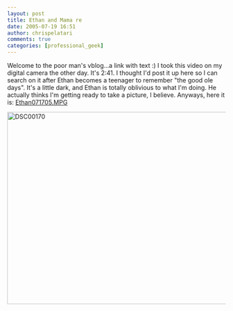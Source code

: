```yaml
---
layout: post
title: Ethan and Mama re
date: 2005-07-19 16:51
author: chrispelatari
comments: true
categories: [professional_geek]
---
```

Welcome to the poor man's vblog...a link with text :) I took this video on my digital camera the other day. It's 2:41. I thought I'd post it up here so I can search on it after Ethan becomes a teenager to remember "the good ole days". It's a little dark, and Ethan is totally oblivious to what I'm doing. He actually thinks I'm getting ready to take a picture, I believe. Anyways, here it is: <a href="http://www.bluefenix.net/videos/Ethan071705.MPG">Ethan071705.MPG</a>

<a href="http://chrispelatari.files.wordpress.com/2005/07/dsc00170.jpg"><img class="alignnone size-full wp-image-1195" alt="DSC00170" src="http://chrispelatari.files.wordpress.com/2005/07/dsc00170.jpg" width="593" height="444" /></a>
